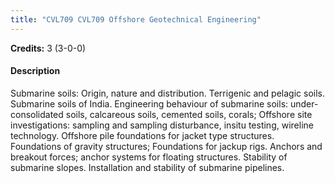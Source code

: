 ```yaml
---
title: "CVL709 CVL709 Offshore Geotechnical Engineering"
---
```

**Credits:** 3 (3-0-0)

#### Description
Submarine soils: Origin, nature and distribution. Terrigenic and pelagic soils. Submarine soils of India. Engineering behaviour of submarine soils: under-consolidated soils, calcareous soils, cemented soils, corals; Offshore site investigations: sampling and sampling disturbance, insitu testing, wireline technology. Offshore pile foundations for jacket type structures. Foundations of gravity structures; Foundations for jackup rigs. Anchors and breakout forces; anchor systems for floating structures. Stability of submarine slopes. Installation and stability of submarine pipelines.
